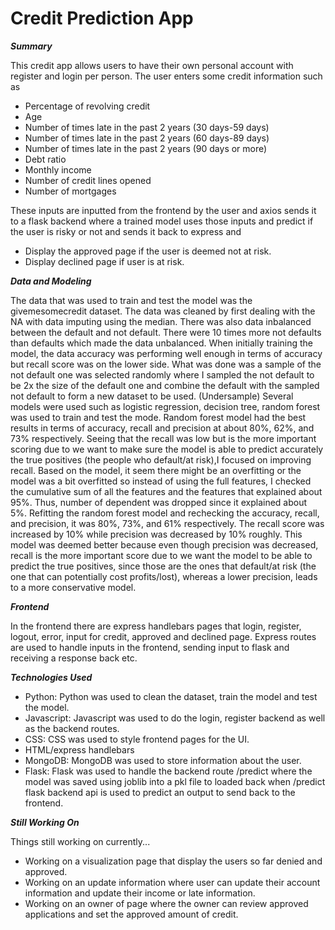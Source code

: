 # Credit Prediction App

***Summary***

This credit app allows users to have their own personal account with register and login per person. The user enters some credit information such as
- Percentage of revolving credit 
- Age
- Number of times late in the past 2 years (30 days-59 days) 
- Number of times late in the past 2 years (60 days-89 days) 
- Number of times late in the past 2 years (90 days or more)
- Debt ratio
- Monthly income
- Number of credit lines opened
- Number of mortgages 

These inputs are inputted from the frontend by the user and axios sends it to a flask backend where a trained model uses those inputs and predict if the user is risky or not and sends it back to express and 
- Display the approved page if the user is deemed not at risk.
- Display declined page if user is at risk.

***Data and Modeling***

The data that was used to train and test the model was the givemesomecredit dataset. The data was cleaned by first dealing with the NA with data imputing using the median. There was also data inbalanced between the default and not default. There were 10 times more not defaults than defaults which made the data unbalanced. When initially training the model, the data accuracy was performing well enough in terms of accuracy but recall score was on the lower side. What was done was a sample of the not default one was selected randomly where I sampled the not default to be 2x the size of the default one and combine the default with the sampled not default to form a new dataset to be used. (Undersample) Several models were used such as logistic regression, decision tree, random forest was used to train and test the mode. Random forest model had the best results in terms of accuracy, recall and precision at about 80%, 62%, and 73% respectively. Seeing that the recall was low but is the more important scoring due to we want to make sure the model is able to predict accurately the true positives (the people who default/at risk),I focused on improving recall. Based on the model, it seem there might be an overfitting or the model was a bit overfitted so instead of using the full features, I checked the cumulative sum of all the features and the features that explained about 95%. Thus, number of dependent was dropped since it explained about 5%. Refitting the random forest model and rechecking the accuracy, recall, and precision, it was 80%, 73%, and 61% respectively. The recall score was increased by 10% while precision was decreased by 10% roughly. This model was deemed better because even though precision was decreased, recall is the more important score due to we want the model to be able to predict the true positives, since those are the ones that default/at risk (the one that can potentially cost profits/lost), whereas a lower precision, leads to a more conservative model. 

***Frontend***

In the frontend there are express handlebars pages that login, register, logout, error, input for credit, approved and declined page. Express routes are used to handle inputs in the frontend, sending input to flask and receiving a response back etc. 

***Technologies Used***

- Python: Python was used to clean the dataset, train the model and test the model.
- Javascript: Javascript was used to do the login, register backend as well as the backend routes. 
- CSS: CSS was used to style frontend pages for the UI. 
- HTML/express handlebars
- MongoDB: MongoDB was used to store information about the user.
- Flask: Flask was used to handle the backend route /predict where the model was saved using joblib into a pkl file to loaded back when /predict flask backend api is used to predict an output to send back to the frontend.

***Still Working On***

Things still working on currently...
- Working on a visualization page that display the users so far denied and approved.
- Working on an update information where user can update their account information and update their income or late information.
- Working on an owner of page where the owner can review approved applications and set the approved amount of credit. 


  
